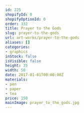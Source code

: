 ```yaml
---
id: 225
shopifyId: 0
shopifyOptionId: 0
order: 332
title: Prayer to the Gods
slug: prayer-to-the-gods
url: art-works/prayer-to-the-gods
aliases: []
categories:
- graphics
inStock: false
isVisible: false
height: 35
width: 50
date: 2017-01-01T00:00:00Z
materials:
- pen
- paper
- tea
price: 150
mainImage: prayer_to_the_gods.jpg
---
```

